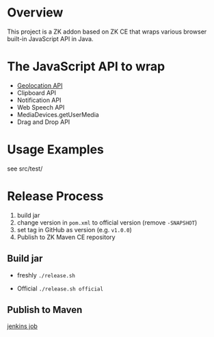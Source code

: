 # Overview
This project is a ZK addon based on ZK CE that wraps various browser built-in JavaScript API in Java.

# The JavaScript API to wrap
* [Geolocation API](https://developer.mozilla.org/en-US/docs/Web/API/Geolocation_API/Using_the_Geolocation_API)
* Clipboard API
* Notification API
* Web Speech API
* MediaDevices.getUserMedia
* Drag and Drop API

# Usage Examples
see src/test/

# Release Process
1. build jar
2. change version in `pom.xml` to official version (remove `-SNAPSHOT`)
3. set tag in GitHub as version (e.g. `v1.0.0`)
4. Publish to ZK Maven CE repository

## Build jar
* freshly
`./release.sh`

* Official
`./release.sh official`

## Publish to Maven
[jenkins job]()